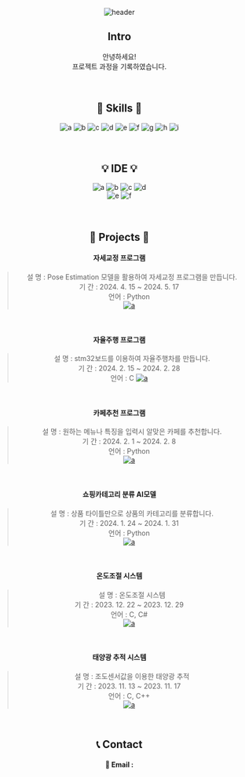 <!--
<div align="right">
<a href="https://hits.seeyoufarm.com"><img src="https://hits.seeyoufarm.com/api/count/incr/badge.svg?url=https%3A%2F%2Fgithub.com%2FBrotherHwan&count_bg=%2379C83D&title_bg=%23555555&icon=&icon_color=%23E7E7E7&title=hits&edge_flat=false"/></a>                      
</div>
-->

<div align="center">
 
![header](https://capsule-render.vercel.app/api?type=waving&height=300&color=gradient&text=PORTFOLIO&section=header&reversal=false&desc=BrotherHwan&textBg=false&descAlign=63&animation=fadeIn)



## Intro
안녕하세요!  
프로젝트 과정을 기록하였습니다.  


　
## 🐬 Skills 🐬
![a](https://img.shields.io/badge/C-00599C?style=for-the-badge&logo=cpp&logoColor=white) ![b](https://img.shields.io/badge/C++-14354C?style=for-the-badge&logo=cpp&logoColor=white) ![c](https://img.shields.io/badge/Python-14354C?style=for-the-badge&logo=python&logoColor=white) ![d](https://img.shields.io/badge/STM32-03234B?style=for-the-badge&logo=stmicroelectronics&logoColor=white) ![e](https://img.shields.io/badge/Selenium-43B02A?style=for-the-badge&logo=selenium&logoColor=white) ![f](https://img.shields.io/badge/Tensorflow-FF6F00?style=for-the-badge&logo=tensorflow&logoColor=white) ![g](https://img.shields.io/badge/OpenCV-FF6F00?style=for-the-badge&logo=opencv&logoColor=white) ![h](https://img.shields.io/badge/Numpy-FF6F00?style=for-the-badge&logo=numpy&logoColor=white) ![i](https://img.shields.io/badge/Pandas-FF6F00?style=for-the-badge&logo=pandas&logoColor=white)


　
## 💡 IDE 💡
![a](https://img.shields.io/badge/Colab-F9AB00?style=for-the-badge&logo=googlecolab&color=525252) 
![b](https://img.shields.io/badge/PyCharm-000000.svg?&style=for-the-badge&logo=PyCharm&logoColor=white) 
![c](https://img.shields.io/badge/Visual_Studio-5C2D91?style=for-the-badge&logo=visual%20studio&logoColor=white) 
![d](https://img.shields.io/badge/Visual_Studio_Code-0078D4?style=for-the-badge&logo=visual%20studio%20code&logoColor=white) </br>
![e](https://img.shields.io/badge/Arduino_IDE-00979D?style=for-the-badge&logo=arduino&logoColor=white)
![f](https://img.shields.io/badge/STM32CubeIDE-03234B?style=for-the-badge&logo=stmicroelectronics&logoColor=white)


　  
## 🐑 Projects 🐑
  #### 자세교정 프로그램
> &nbsp;&nbsp;&nbsp;설 명 : Pose Estimation 모델을 활용하여 자세교정 프로그램을 만듭니다. <br/>
기 간 : 2024. 4. 15 ~ 2024. 5. 17   
언어 : Python  
<a href="https://github.com/BrotherHwan/CP_MV.git">![a](https://img.shields.io/badge/GitHub-100000?style=for-the-badge&logo=github&logoColor=white)</a>
<br/>

  #### 자율주행 프로그램
> &nbsp;&nbsp;&nbsp;설 명 : stm32보드를 이용하여 자율주행차를 만듭니다. <br/>
기 간 : 2024. 2. 15 ~ 2024. 2. 28  
언어 : C
<a href="https://github.com/BrotherHwan/Auto_drive_car.git">![a](https://img.shields.io/badge/GitHub-100000?style=for-the-badge&logo=github&logoColor=white)</a>
<br/>

 #### 카페추천 프로그램
> &nbsp;&nbsp;&nbsp;설 명 : 원하는 메뉴나 특징을 입력시 알맞은 카페를 추천합니다. <br/>
기 간 : 2024. 2. 1 ~ 2024. 2. 8  
언어 : Python  
<a href="https://github.com/BrotherHwan/Cafe_in">![a](https://img.shields.io/badge/GitHub-100000?style=for-the-badge&logo=github&logoColor=white)</a>
<br/>

 #### 쇼핑카테고리 분류 AI모델
> &nbsp;&nbsp;&nbsp;설 명 : 상품 타이틀만으로 상품의 카테고리를 분류합니다.  
기 간 : 2024. 1. 24 ~ 2024. 1. 31  
언어 : Python  
<a href="https://github.com/BrotherHwan/shopping_category_classification.git">![a](https://img.shields.io/badge/GitHub-100000?style=for-the-badge&logo=github&logoColor=white)</a>
<br/>

#### 온도조절 시스템
> &nbsp;&nbsp;&nbsp;설 명 : 온도조절 시스템  
기 간 : 2023. 12. 22 ~ 2023. 12. 29  
언어 : C, C#  
<a href="https://github.com/BrotherHwan/Temperature_control_system.git">![a](https://img.shields.io/badge/GitHub-100000?style=for-the-badge&logo=github&logoColor=white)</a>
<br/>

 #### 태양광 추적 시스템
> &nbsp;&nbsp;&nbsp;설 명 : 조도센서값을 이용한 태양광 추적   
기 간 : 2023. 11. 13 ~ 2023. 11. 17  
언어 : C, C++  
<a href="https://github.com/BrotherHwan/Solar_tracking_system.git">![a](https://img.shields.io/badge/GitHub-100000?style=for-the-badge&logo=github&logoColor=white)</a>
<br/>






## 📞 Contact  
#### 📧 Email :

</div>
